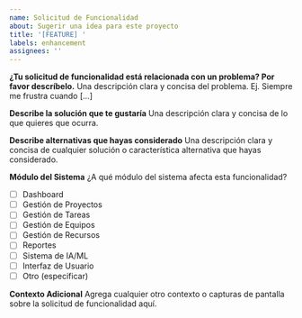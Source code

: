```yaml
---
name: Solicitud de Funcionalidad
about: Sugerir una idea para este proyecto
title: '[FEATURE] '
labels: enhancement
assignees: ''
---
```


**¿Tu solicitud de funcionalidad está relacionada con un problema? Por favor descríbelo.**
Una descripción clara y concisa del problema. Ej. Siempre me frustra cuando [...]

**Describe la solución que te gustaría**
Una descripción clara y concisa de lo que quieres que ocurra.

**Describe alternativas que hayas considerado**
Una descripción clara y concisa de cualquier solución o característica alternativa que hayas considerado.

**Módulo del Sistema**
¿A qué módulo del sistema afecta esta funcionalidad?

-   [ ] Dashboard
-   [ ] Gestión de Proyectos
-   [ ] Gestión de Tareas
-   [ ] Gestión de Equipos
-   [ ] Gestión de Recursos
-   [ ] Reportes
-   [ ] Sistema de IA/ML
-   [ ] Interfaz de Usuario
-   [ ] Otro (especificar)

**Contexto Adicional**
Agrega cualquier otro contexto o capturas de pantalla sobre la solicitud de funcionalidad aquí.
